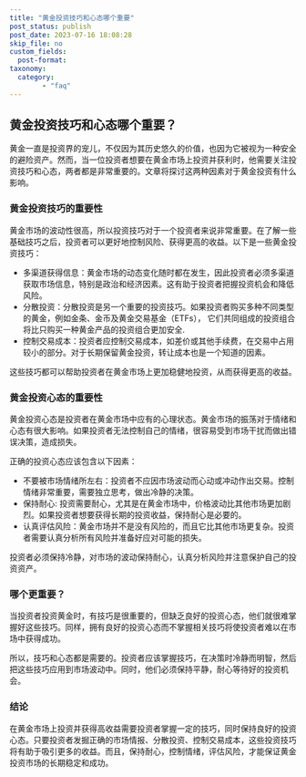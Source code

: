 ```yaml
---
title: "黄金投资技巧和心态哪个重要"
post_status: publish
post_date: 2023-07-16 18:08:28
skip_file: no
custom_fields: 
  post-format: 
taxonomy:
  category:
        - "faq"
---
```


## 黄金投资技巧和心态哪个重要？

黄金一直是投资界的宠儿，不仅因为其历史悠久的价值，也因为它被视为一种安全的避险资产。然而，当一位投资者想要在黄金市场上投资并获利时，他需要关注投资技巧和心态，两者都是非常重要的。文章将探讨这两种因素对于黄金投资有什么影响。

### 黄金投资技巧的重要性

黄金市场的波动性很高，所以投资技巧对于一个投资者来说非常重要。在了解一些基础技巧之后，投资者可以更好地控制风险、获得更高的收益。以下是一些黄金投资技巧：

- 多渠道获得信息：黄金市场的动态变化随时都在发生，因此投资者必须多渠道获取市场信息，特别是政治和经济因素。这有助于投资者把握投资机会和降低风险。
- 分散投资：分散投资是另一个重要的投资技巧。如果投资者购买多种不同类型的黄金，例如金条、金币及黄金交易基金（ETFs）， 它们共同组成的投资组合将比只购买一种黄金产品的投资组合更加安全.
- 控制交易成本：投资者应控制交易成本，如差价或其他手续费，在交易中占用较小的部分。对于长期保留黄金投资，转让成本也是一个知道的因素。

这些技巧都可以帮助投资者在黄金市场上更加稳健地投资，从而获得更高的收益。

### 黄金投资心态的重要性

黄金投资心态是投资者在黄金市场中应有的心理状态。黄金市场的振荡对于情绪和心态有很大影响。如果投资者无法控制自己的情绪，很容易受到市场干扰而做出错误决策，造成损失。

正确的投资心态应该包含以下因素：

- 不要被市场情绪所左右：投资者不应因市场波动而心动或冲动作出交易。控制情绪非常重要，需要独立思考，做出冷静的决策。
- 保持耐心: 投资需要耐心，尤其是在黄金市场中，价格波动比其他市场更加剧烈。如果投资者想要获得长期的投资收益，保持耐心是必要的。
- 认真评估风险：黄金市场并不是没有风险的，而且它比其他市场更复杂。投资者需要认真分析所有风险并准备好应对可能的损失。

投资者必须保持冷静，对市场的波动保持耐心，认真分析风险并注意保护自己的投资资产。

### 哪个更重要？

当投资者投资黄金时，有技巧是很重要的，但缺乏良好的投资心态，他们就很难掌握好这些技巧。同样，拥有良好的投资心态而不掌握相关技巧将使投资者难以在市场中获得成功。

所以，技巧和心态都是需要的。投资者应该掌握技巧，在决策时冷静而明智，然后把这些技巧应用到市场波动中。同时，他们必须保持平静，耐心等待好的投资机会。

### 结论

在黄金市场上投资并获得高收益需要投资者掌握一定的技巧，同时保持良好的投资心态。只要投资者发掘正确的市场情报、分散投资、控制交易成本，这些投资技巧将有助于吸引更多的收益。而且，保持耐心，控制情绪，评估风险，才能保证黄金投资市场的长期稳定和成功。
